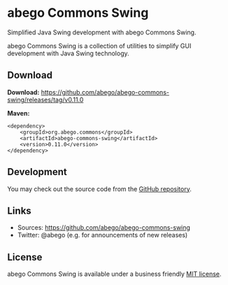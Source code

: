 # abego Commons Swing

Simplified Java Swing development with abego Commons Swing.

abego Commons Swing is a collection of utilities to simplify 
GUI development with Java Swing technology.

## Download

__Download:__ https://github.com/abego/abego-commons-swing/releases/tag/v0.11.0

__Maven:__

```
<dependency>
    <groupId>org.abego.commons</groupId>
    <artifactId>abego-commons-swing</artifactId>
    <version>0.11.0</version>
</dependency>
```

## Development

You may check out the source code from the [GitHub repository](https://github.com/abego/abego-commons-swing).

## Links

- Sources: https://github.com/abego/abego-commons-swing
- Twitter: @abego (e.g. for announcements of new releases)

## License

abego Commons Swing is available under a business friendly [MIT license](https://www.abego-software.de/legal/mit-license.html).
